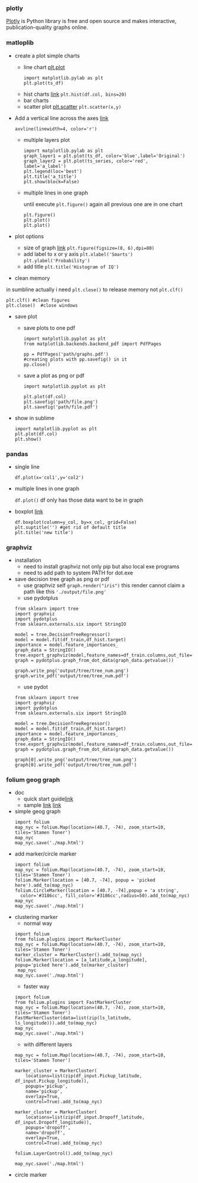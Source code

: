 ### plotly
[Plotly](https://plot.ly/) is Python library is free and open source and makes interactive, publication-quality graphs online.

### matloplib
* create a plot simple charts 
    - line chart [plt.plot](https://matplotlib.org/api/_as_gen/matplotlib.pyplot.plot.html)
      ```
      import matplotlib.pylab as plt
      plt.plot(ts_df)
      ```
    - hist charts [link](https://matplotlib.org/api/_as_gen/matplotlib.pyplot.hist.html)
      `plt.hist(df.col, bins=20)`
    - bar charts
    - scatter plot [plt.scatter](https://matplotlib.org/api/_as_gen/matplotlib.pyplot.scatter.html)
      `plt.scatter(x,y)`
  
* Add a vertical line across the axes [link](http://matplotlib.org/api/pyplot_api.html#matplotlib.pyplot.axvline)

  `axvline(linewidth=4, color='r')`

  * multiple layers plot
    ```
    import matplotlib.pylab as plt
    graph_layer1 = plt.plot(ts_df, color='blue',label='Original')
    graph_layer2 = plt.plot(ts_series, color='red', label='a_label')
    plt.legend(loc='best')
    plt.title('a_title')
    plt.show(block=False)
    ```

  * multiple lines in one graph

    until execute `plt.figure()` again all previous one are in one chart
    ```
    plt.figure()
    plt.plot()
    plt.plot()
    ```
  
* plot options
  - size of graph [link](http://matplotlib.org/api/figure_api.html#matplotlib.figure.Figure)
    `plt.figure(figsize=(8, 6),dpi=80)`
  - add label to x or y axis `plt.xlabel('Smarts')` `plt.ylabel('Probability')`
  - add title `plt.title('Histogram of IQ')` 

* clean memory

in sumbline actually i need `plt.close()` to release memory not `plt.clf()`
  ```
  plt.clf() #clean figures
  plt.close()  #close windows
  ```

* save plot
  * save plots to one pdf
    ```
    import matplotlib.pyplot as plt
    from matplotlib.backends.backend_pdf import PdfPages

    pp = PdfPages('path/graphs.pdf')
    #creating plots with pp.savefig() in it
    pp.close()
    ```

  * save a plot as png or pdf
    ```
    import matplotlib.pyplot as plt

    plt.plot(df.col)
    plt.savefig('path/file.png')
    plt.savefig('path/file.pdf')
    ```

* show in sublime
  ```
  import matplotlib.pyplot as plt
  plt.plot(df.col)
  plt.show()
  ```



### pandas
* single line

  `df.plot(x='col1',y='col2')`

* multiple lines in one graph

  `df.plot()` df only has those data want to be in graph

* boxplot [link](https://pandas.pydata.org/pandas-docs/stable/generated/pandas.DataFrame.boxplot.html)
  ```
  df.boxplot(column=y_col, by=x_col, grid=False)
  plt.suptitle('') #get rid of default title
  plt.title('new title')
  ```


### graphviz
* installation
  * need to install graphviz not only pip but also local exe programs
  * need to add path to system PATH for dot.exe
* save decision tree graph as png or pdf
  * use graphviz self
  `graph.render("iris")` this render cannot claim a path like this `'./output/file.png'`
  * use pydotplus
  ```
  from sklearn import tree
  import graphviz
  import pydotplus
  from sklearn.externals.six import StringIO

  model = tree.DecisionTreeRegressor()
  model = model.fit(df_train,df_hist.target)
  importance = model.feature_importances_
  graph_data = StringIO()
  tree.export_graphviz(model,feature_names=df_train.columns,out_file=graph_data)
  graph = pydotplus.graph_from_dot_data(graph_data.getvalue())

  graph.write_png('output/tree/tree_num.png')
  graph.write_pdf('output/tree/tree_num.pdf')
  ```
  * use pydot
  ```
  from sklearn import tree
  import graphviz
  import pydotplus
  from sklearn.externals.six import StringIO

  model = tree.DecisionTreeRegressor()
  model = model.fit(df_train,df_hist.target)
  importance = model.feature_importances_
  graph_data = StringIO()
  tree.export_graphviz(model,feature_names=df_train.columns,out_file=graph_data)
  graph = pydotplus.graph_from_dot_data(graph_data.getvalue())

  graph[0].write_png('output/tree/tree_num.png')
  graph[0].write_pdf('output/tree/tree_num.pdf')
  ```

### folium geog graph
* doc
  - quick start guide[link](http://folium.readthedocs.io/en/latest/quickstart.html)
  - sample [link](https://github.com/python-visualization/folium/blob/master/examples/MarkerCluster.ipynb) [link](http://nbviewer.jupyter.org/github/python-visualization/folium/blob/master/examples/MarkerCluster.ipynb)
* simple geog graph
  ```
  import folium
  map_nyc = folium.Map(location=(40.7, -74), zoom_start=10, tiles='Stamen Toner')
  map_nyc
  map_nyc.save('./map.html')
  ```
* add marker/circle marker
  ```
  import folium
  map_nyc = folium.Map(location=(40.7, -74), zoom_start=10, tiles='Stamen Toner')
  folium.Marker(location = [40.7, -74], popup = 'picked here').add_to(map_nyc)
  folium.CircleMarker(location = [40.7, -74],popup = 'a string',
    color='#3186cc', fill_color='#3186cc',radius=50).add_to(map_nyc)
  map_nyc
  map_nyc.save('./map.html')
  ```
* clustering marker
  - normal way
  ```
  import folium
  from folium.plugins import MarkerCluster
  map_nyc = folium.Map(location=(40.7, -74), zoom_start=10, tiles='Stamen Toner')
  marker_cluster = MarkerCluster().add_to(map_nyc)
  folium.Marker(location = [a_latitude,a_longitude],
  popup='picked here').add_to(marker_cluster)
   map_nyc
  map_nyc.save('./map.html') 
  ```
  - faster way
  ```
  import folium
  from folium.plugins import FastMarkerCluster
  map_nyc = folium.Map(location=(40.7, -74), zoom_start=10, tiles='Stamen Toner')
  FastMarkerCluster(data=list(zip(ls_latitude, ls_longitude))).add_to(map_nyc)
  map_nyc
  map_nyc.save('./map.html') 
  ```
  - with different layers
  ```
  map_nyc = folium.Map(location=(40.7, -74), zoom_start=10, tiles='Stamen Toner')

  marker_cluster = MarkerCluster(
      locations=list(zip(df_input.Pickup_latitude, df_input.Pickup_longitude)),
      popups='pickup',
      name='pickup',
      overlay=True,
      control=True).add_to(map_nyc)

  marker_cluster = MarkerCluster(
      locations=list(zip(df_input.Dropoff_latitude, df_input.Dropoff_longitude)),
      popups='dropoff',
      name='dropoff',
      overlay=True,
      control=True).add_to(map_nyc)
  
  folium.LayerControl().add_to(map_nyc)

  map_nyc.save('./map.html')

  ```
* circle marker